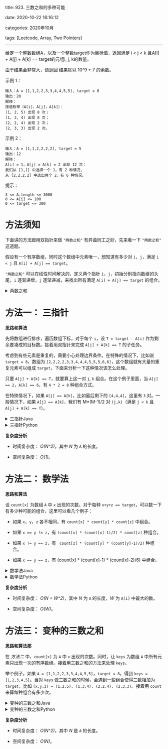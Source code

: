 title: 923. 三数之和的多种可能

date: 2020-10-22 16:16:12

categories: 2020年10月

tags: [Leetcode, Array, Two Pointers]

---

给定一个整数数组A，以及一个整数target作为目标值，返回满足 i < j < k 且A[i] + A[j] + A[k] == target的元组i, j, k的数量。

由于结果会非常大，请返回 结果除以 10^9 + 7 的余数。

<!-- more -->



示例 1：
    
    输入：A = [1,1,2,2,3,3,4,4,5,5], target = 8
    输出：20
    解释：
    按值枚举（A[i]，A[j]，A[k]）：
    (1, 2, 5) 出现 8 次；
    (1, 3, 4) 出现 8 次；
    (2, 2, 4) 出现 2 次；
    (2, 3, 3) 出现 2 次。
示例 2：
    
    输入：A = [1,1,2,2,2,2], target = 5
    输出：12
    解释：
    A[i] = 1，A[j] = A[k] = 2 出现 12 次：
    我们从 [1,1] 中选择一个 1，有 2 种情况，
    从 [2,2,2,2] 中选出两个 2，有 6 种情况。


提示：
    
    3 <= A.length <= 3000
    0 <= A[i] <= 100
    0 <= target <= 300



# 方法须知

下面讲的方法跟用双指针来做 `"两数之和"` 有异曲同工之妙，先来看一下 `"两数之和"` 这道题。

假设有一个有序数组，同时这个数组中元素唯一，想知道有多少对 `i`，`j`，满足 `i < j` 且 `A[i] + A[j] == target`。

`"两数之和"` 可以在线性时间解决的，定义两个指针 `i`，`j`，初始分别指向数组的头尾，`i` 逐渐递增，`j` 逐渐递减，来找出所有满足 `A[i] + A[j] == target` 的组合。

<details>
    <summary>两数之和</summary>
    
```python [solution0-Python]
def solve(A, target):
    # Assume A already sorted
    i, j = 0, len(A) - 1
    ans = 0
    while i < j:
        if A[i] + A[j] < target:
            i += 1
        elif A[i] + A[j] > target:
            j -= 1
        else:
            ans += 1
            i += 1
            j -= 1
    return ans
```

</details>

# 方法一： 三指针

**思路和算法**

先将数组进行排序，遍历数组下标，对于每个 `i`，设 `T = target - A[i]` 作为剩余要凑成的目标数。接着用双指针来完成 `A[j] + A[k] == T` 的子任务。

考虑到有些元素是重复的，需要小心处理边界条件。在特殊的情况下，比如说 `target = 8`，数组为 `[2,2,2,2,3,3,4,4,4,5,5,5,6,6]`，这个数组就有大量的重复元素可以组成 `target`，下面来分析一下这种情况该怎么处理。

只要 `A[j] + A[k] == T`，就要算上这一对 `j`, `k` 组合。在这个例子里面，当 `A[j] == 2`，`A[k] == 6`，有 `4 * 2 = 8` 种组合方式。

在特殊情况下，如果 `A[j] == A[k]`，比如最后剩下的 `[4,4,4]`，这里有 `3` 对。一般情况下，如果 `A[j] == A[k]`，我们有  M*(M-1)/2 对 `(j,k)`（满足 `j < k` 且 `A[j] + A[k] == T`）。

<details>
    <summary>三指针Java</summary>
    
```java [solution1-Java]
class Solution {
    public int threeSumMulti(int[] A, int target) {
        int MOD = 1_000_000_007;
        long ans = 0;
        Arrays.sort(A);

        for (int i = 0; i < A.length; ++i) {
            // We'll try to find the number of i < j < k
            // with A[j] + A[k] == T, where T = target - A[i].

            // The below is a "two sum with multiplicity".
            int T = target - A[i];
            int j = i+1, k = A.length - 1;

            while (j < k) {
                // These steps proceed as in a typical two-sum.
                if (A[j] + A[k] < T)
                    j++;
                else if (A[j] + A[k] > T)
                    k--;
                else if (A[j] != A[k]) {  // We have A[j] + A[k] == T.
                    // Let's count "left": the number of A[j] == A[j+1] == A[j+2] == ...
                    // And similarly for "right".
                    int left = 1, right = 1;
                    while (j+1 < k && A[j] == A[j+1]) {
                        left++;
                        j++;
                    }
                    while (k-1 > j && A[k] == A[k-1]) {
                        right++;
                        k--;
                    }

                    ans += left * right;
                    ans %= MOD;
                    j++;
                    k--;
                } else {
                    // M = k - j + 1
                    // We contributed M * (M-1) / 2 pairs.
                    ans += (k-j+1) * (k-j) / 2;
                    ans %= MOD;
                    break;
                }
            }
        }

        return (int) ans;
    }
}
```

</details>
<details>
    <summary>三指针Python</summary>
    
```python [solution1-Python]
class Solution(object):
    def threeSumMulti(self, A, target):
        MOD = 10**9 + 7
        ans = 0
        A.sort()

        for i, x in enumerate(A):
            # We'll try to find the number of i < j < k
            # with A[j] + A[k] == T, where T = target - A[i].

            # The below is a "two sum with multiplicity".
            T = target - A[i]
            j, k = i+1, len(A) - 1

            while j < k:
                # These steps proceed as in a typical two-sum.
                if A[j] + A[k] < T:
                    j += 1
                elif A[j] + A[k] > T:
                    k -= 1
                # These steps differ:
                elif A[j] != A[k]: # We have A[j] + A[k] == T.
                    # Let's count "left": the number of A[j] == A[j+1] == A[j+2] == ...
                    # And similarly for "right".
                    left = right = 1
                    while j + 1 < k and A[j] == A[j+1]:
                        left += 1
                        j += 1
                    while k - 1 > j and A[k] == A[k-1]:
                        right += 1
                        k -= 1

                    # We contributed left * right many pairs.
                    ans += left * right
                    ans %= MOD
                    j += 1
                    k -= 1

                else:
                    # M = k - j + 1
                    # We contributed M * (M-1) / 2 pairs.
                    ans += (k-j+1) * (k-j) / 2
                    ans %= MOD
                    break

        return ans
```

</details>
   
**复杂度分析**

* 时间复杂度： *O(N^2)*，其中 *N* 为 `A` 的长度。

* 空间复杂度： *O(1)*。

# 方法二： 数学法

**思路和算法**

设 `count[x]` 为数组 `A` 中 `x` 出现的次数。对于每种 `x+y+z == target`，可以数一下有多少种可能的组合，这里可以看几个例子：

* 如果 `x`，`y`，`z` 各不相同，有 `count[x] * count[y] * count[z]` 中组合。

* 如果 `x == y != z`，有  `(count[x] * (count[x]-1)/2) * count[z]` 种组合。

* 如果 `x != y == z`，有 ` count[z] * (count[y] * (count[y]-1)/2)`  种组合。

* 如果 `x == y == z`，有 (count[x] * (count[x]-1) * (count[x]-2)/6) 中组合。



<details>
    <summary>数学法Java</summary>
   
```java [solution2-Java]
class Solution {
    public int threeSumMulti(int[] A, int target) {
        int MOD = 1_000_000_007;
        long[] count = new long[101];
        for (int x: A)
            count[x]++;

        long ans = 0;

        // All different
        for (int x = 0; x <= 100; ++x)
            for (int y = x+1; y <= 100; ++y) {
                int z = target - x - y;
                if (y < z && z <= 100) {
                    ans += count[x] * count[y] * count[z];
                    ans %= MOD;
                }
            }

        // x == y != z
        for (int x = 0; x <= 100; ++x) {
            int z = target - 2*x;
            if (x < z && z <= 100) {
                ans += count[x] * (count[x] - 1) / 2 * count[z];
                ans %= MOD;
            }
        }

        // x != y == z
        for (int x = 0; x <= 100; ++x) {
            if (target % 2 == x % 2) {
                int y = (target - x) / 2;
                if (x < y && y <= 100) {
                    ans += count[x] * count[y] * (count[y] - 1) / 2;
                    ans %= MOD;
                }
            }
        }

        // x == y == z
        if (target % 3 == 0) {
            int x = target / 3;
            if (0 <= x && x <= 100) {
                ans += count[x] * (count[x] - 1) * (count[x] - 2) / 6;
                ans %= MOD;
            }
        }

        return (int) ans;
    }
}
```

</details>
<details>
    <summary>数学法Python</summary>
   
```python [solution2-Python]
class Solution(object):
    def threeSumMulti(self, A, target):
        MOD = 10**9 + 7
        count = [0] * 101
        for x in A:
            count[x] += 1

        ans = 0

        # All different
        for x in xrange(101):
            for y in xrange(x+1, 101):
                z = target - x - y
                if y < z <= 100:
                    ans += count[x] * count[y] * count[z]
                    ans %= MOD

        # x == y
        for x in xrange(101):
            z = target - 2*x
            if x < z <= 100:
                ans += count[x] * (count[x] - 1) / 2 * count[z]
                ans %= MOD

        # y == z
        for x in xrange(101):
            if (target - x) % 2 == 0:
                y = (target - x) / 2
                if x < y <= 100:
                    ans += count[x] * count[y] * (count[y] - 1) / 2
                    ans %= MOD

        # x == y == z
        if target % 3 == 0:
            x = target / 3
            if 0 <= x <= 100:
                ans += count[x] * (count[x] - 1) * (count[x] - 2) / 6
                ans %= MOD

        return ans
```

</details>


**复杂度分析**

* 时间复杂度： *O(N + W^2)*，其中 *N* 为 `A` 的长度，*W* 为 `A[i]` 中最大的数。

* 空间复杂度： *O(W)*。

# 方法三： 变种的三数之和

**思路和算法那**

在 *方法二* 中，`count[x]` 为 `A` 中 `x` 出现的次数。同时，让 `keys` 为数组 `A` 中所有元素只出现一次的有序数组。接着用三数之和的方法来处理 `keys`。

举个例子，如果 `A = [1,1,2,2,3,3,4,4,5,5]`，`target = 8`，得到 `keys = [1,2,3,4,5]`。当对 `keys` 做三数之和的时候，会遇到一些组合使得三数相加为 `target`，比如 `(x,y,z) = (1,2,5), (1,3,4), (2,2,4), (2,3,3)`。接着用 `count` 来算每种组合有多少次。


<details>
    <summary>变种的三数之和Java</summary>
   
```java [solution3-Java]
class Solution {
    public int threeSumMulti(int[] A, int target) {
        int MOD = 1_000_000_007;

        // Initializing as long saves us the trouble of
        // managing count[x] * count[y] * count[z] overflowing later.
        long[] count = new long[101];
        int uniq = 0;
        for (int x: A) {
            count[x]++;
            if (count[x] == 1)
                uniq++;
        }

        int[] keys = new int[uniq];
        int t = 0;
        for (int i = 0; i <= 100; ++i)
            if (count[i] > 0)
                keys[t++] = i;

        long ans = 0;
        // Now, let's do a 3sum on "keys", for i <= j <= k.
        // We will use count to add the correct contribution to ans.

        for (int i = 0; i < keys.length; ++i) {
            int x = keys[i];
            int T = target - x;
            int j = i, k = keys.length - 1;
            while (j <= k) {
                int y = keys[j], z = keys[k];
                if (y + z < T) {
                    j++;
                } else if (y + z > T) {
                    k--;
                } else {  // # x+y+z == T, now calc the size of the contribution
                    if (i < j && j < k) {
                        ans += count[x] * count[y] * count[z];
                    } else if (i == j && j < k) {
                        ans += count[x] * (count[x] - 1) / 2 * count[z];
                    } else if (i < j && j == k) {
                        ans += count[x] * count[y] * (count[y] - 1) / 2;
                    } else {  // i == j == k
                        ans += count[x] * (count[x] - 1) * (count[x] - 2) / 6;
                    }

                    ans %= MOD;
                    j++;
                    k--;
                }
            }
        }

        return (int) ans;
    }
}
```

</details>
<details>
    <summary>变种的三数之和Python</summary>
   
```python [solution3-Python]
class Solution(object):
    def threeSumMulti(self, A, target):
        MOD = 10**9 + 7
        count = collections.Counter(A)
        keys = sorted(count)

        ans = 0

        # Now, let's do a 3sum on "keys", for i <= j <= k.
        # We will use count to add the correct contribution to ans.
        for i, x in enumerate(keys):
            T = target - x
            j, k = i, len(keys) - 1
            while j <= k:
                y, z = keys[j], keys[k]
                if y + z < T:
                    j += 1
                elif y + z > T:
                    k -= 1
                else: # x+y+z == T, now calculate the size of the contribution
                    if i < j < k:
                        ans += count[x] * count[y] * count[z]
                    elif i == j < k:
                        ans += count[x] * (count[x] - 1) / 2 * count[z]
                    elif i < j == k:
                        ans += count[x] * count[y] * (count[y] - 1) / 2
                    else:  # i == j == k
                        ans += count[x] * (count[x] - 1) * (count[x] - 2) / 6

                    j += 1
                    k -= 1

        return ans % MOD
```

</details>

**复杂度分析**

* 时间复杂度： *O(N^2)*，其中 *N* 是 `A` 的长度。

* 空间复杂度： *O(N)*。